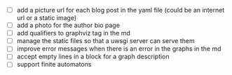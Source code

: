 - [ ] add a picture url for each blog post in the yaml file (could be an
internet url or a static image)
- [ ] add a photo for the author bio page
- [ ] add qualifiers to graphviz tag in the md
- [ ] manage the static files so that a uwsgi server can serve them
- [ ] improve error messages when there is an error in the graphs in the md
- [ ] accept empty lines in a block for a graph description
- [ ] support finite automatons
